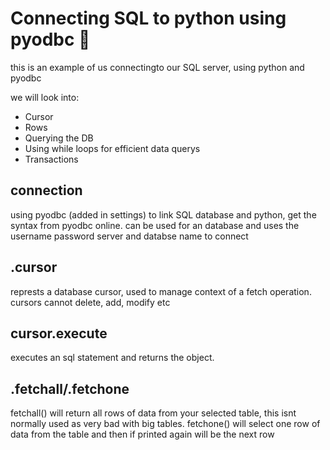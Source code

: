 # Connecting SQL to python using pyodbc :taco:

this is an example of us connectingto our SQL server, using python and pyodbc

we will look into:
- Cursor
- Rows
- Querying the DB
- Using while loops for efficient data querys
- Transactions

## connection
using pyodbc (added in settings) to link SQL database and python, get the syntax from pyodbc online. can be used for an database and uses the username password server and databse name to connect 

## .cursor
represts a database cursor, used to manage context of a fetch operation.
cursors cannot delete, add, modify etc

## cursor.execute
executes an sql statement and returns the object.

## .fetchall/.fetchone
fetchall() will return all rows of data from your selected table, this isnt normally used as very bad with big tables. fetchone() will select one row of data from the table and then if printed again will be the next row

